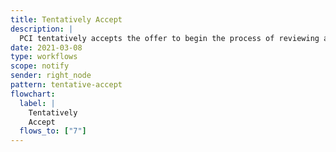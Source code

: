 ```yaml
---
title: Tentatively Accept
description: |
  PCI tentatively accepts the offer to begin the process of reviewing and potentially endorsing the preprint
date: 2021-03-08
type: workflows
scope: notify
sender: right_node
pattern: tentative-accept
flowchart:
  label: |
    Tentatively
    Accept
  flows_to: ["7"]
---
```


